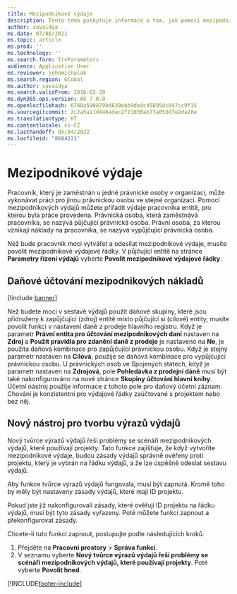 ```yaml
---
title: Mezipodnikové výdaje
description: Tento téma poskytuje informace o tom, jak pomocí mezipodnikových výdajů přiřadit výdaje pracovníka entitě, pro kterou byla práce provedena.
author: suvaidya
ms.date: 07/08/2021
ms.topic: article
ms.prod: ''
ms.technology: ''
ms.search.form: TrvParameters
audience: Application User
ms.reviewer: johnmichalak
ms.search.region: Global
ms.author: suvaidya
ms.search.validFrom: 2016-02-28
ms.dyn365.ops.version: AX 7.0.0
ms.openlocfilehash: 6788a590879bd839ebb9dedc45895dc047cc9f15
ms.sourcegitcommit: 2c2a5a11d446adec2f21030ab77a053d7e2da28e
ms.translationtype: HT
ms.contentlocale: cs-CZ
ms.lasthandoff: 05/04/2022
ms.locfileid: "8684221"
---
```

# <a name="intercompany-expenses"></a>Mezipodnikové výdaje

Pracovník, který je zaměstnán u jedné právnické osoby v organizaci, může vykonávat práci pro jinou právnickou osobu ve stejné organizaci. Pomocí mezipodnikových výdajů můžete přiřadit výdaje pracovníka entitě, pro kterou byla práce provedena. Právnická osoba, která zaměstnává pracovníka, se nazývá půjčující právnická osoba. Právní osoba, za kterou vznikají náklady na pracovníka, se nazývá vypůjčující právnická osoba. 

Než bude pracovník moci vytvářet a odesílat mezipodnikové výdaje, musíte povolit mezipodnikové výdajové řádky. V půjčující entitě na stránce **Parametry řízení výdajů** vyberte **Povolit mezipodnikové výdajové řádky**. 

## <a name="tax-posting-for-intercompany-expenses"></a>Daňové účtování mezipodnikových nákladů

[!include [banner](../includes/banner.md)]

Než budete moci v sestavě výdajů použít daňové skupiny, které jsou přidruženy k zapůjčující (zdroj) entitě místo půjčující si (cílové) entity, musíte povolit funkci v nastavení daně z prodeje hlavního registru. Když je parametr **Právní entita pro účtování mezipodnikových daní** nastaven na **Zdroj** a **Použít pravidla pro zdanění daně z prodeje** je nastaveno na **Ne**, je použita daňová kombinace pro zapůjčující právnickou osobu. Když je stejný parametr nastaven na **Cílová**, použije se daňová kombinace pro vypůjčující právnickou osobu. U právnických osob ve Spojených státech, když je parametr nastaven na **Zdrojová**, pole **Pohledávka z prodejní dáně** musí být také nakonfigurováno na nové stránce **Skupiny účtování hlavní knihy**. Účetní nástroj použije informace z tohoto pole pro daňový účetní záznam.   
Chování je konzistentní pro výdajové řádky zaúčtované s projektem nebo bez něj.  

## <a name="new-expense-expression-builder"></a>Nový nástroj pro tvorbu výrazů výdajů

Nový tvůrce výrazů výdajů řeší problémy se scénáři mezipodnikových výdajů, které používají projekty. Tato funkce zajišťuje, že když vytvoříte mezipodnikové výdaje, budou zásady výdajů správně ověřeny proti projektu, který je vybrán na řádku výdajů, a že lze úspěšně odeslat sestavu výdajů.

Aby funkce tvůrce výrazů výdajů fungovala, musí být zapnutá. Kromě toho by měly být nastaveny zásady výdajů, které mají ID projektu.

Pokud jste již nakonfigurovali zásady, které ověřují ID projektu na řádku výdajů, musí být tyto zásady vyřazeny. Poté můžete funkci zapnout a překonfigurovat zásady.

Chcete-li tuto funkci zapnout, postupujte podle následujících kroků.

1. Přejděte na **Pracovní prostory** \> **Správa funkcí**.
2. V seznamu vyberte **Nový tvůrce výrazů výdajů řeší problémy se scénáři mezipodnikových výdajů, které používají projekty**. Poté vyberte **Povolit hned**.

[!INCLUDE[footer-include](../includes/footer-banner.md)]
